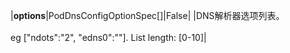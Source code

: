 |**options**|PodDnsConfigOptionSpec[]|False| |DNS解析器选项列表。<br><br>eg ["ndots":"2", "edns0":""]. List length: [0-10]|
